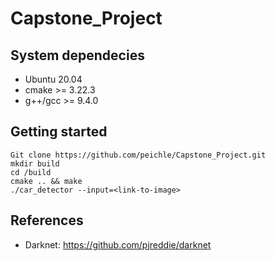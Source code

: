 # Capstone_Project

## System dependecies
- Ubuntu 20.04
- cmake >= 3.22.3
- g++/gcc >= 9.4.0

## Getting started
```
Git clone https://github.com/peichle/Capstone_Project.git
mkdir build
cd /build
cmake .. && make
./car_detector --input=<link-to-image>
```

## References
- Darknet: https://github.com/pjreddie/darknet
